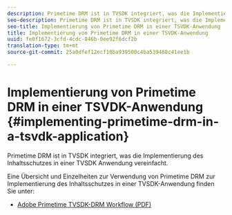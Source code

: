 ```yaml
---
description: Primetime DRM ist in TVSDK integriert, was die Implementierung des Inhaltsschutzes in einer TVSDK Anwendung vereinfacht.
seo-description: Primetime DRM ist in TVSDK integriert, was die Implementierung des Inhaltsschutzes in einer TVSDK Anwendung vereinfacht.
seo-title: Implementierung von Primetime DRM in einer TSVDK-Anwendung
title: Implementierung von Primetime DRM in einer TSVDK-Anwendung
uuid: fe0f1672-3cfd-4cdc-846b-0ee92f6dcf2b
translation-type: tm+mt
source-git-commit: 25a0dfef12ecf10ba939500c4ba539468c41ee1b

---
```



# Implementierung von Primetime DRM in einer TSVDK-Anwendung {#implementing-primetime-drm-in-a-tsvdk-application}

Primetime DRM ist in TVSDK integriert, was die Implementierung des Inhaltsschutzes in einer TVSDK Anwendung vereinfacht.

Eine Übersicht und Einzelheiten zur Verwendung von Primetime DRM zur Implementierung des Inhaltsschutzes in einer TVSDK-Anwendung finden Sie unter:

* [Adobe Primetime TVSDK-DRM Workflow (PDF)](https://helpx.adobe.com/content/dam/help/en/primetime/drm/drm_tvsdk_drm_workflow.pdf)